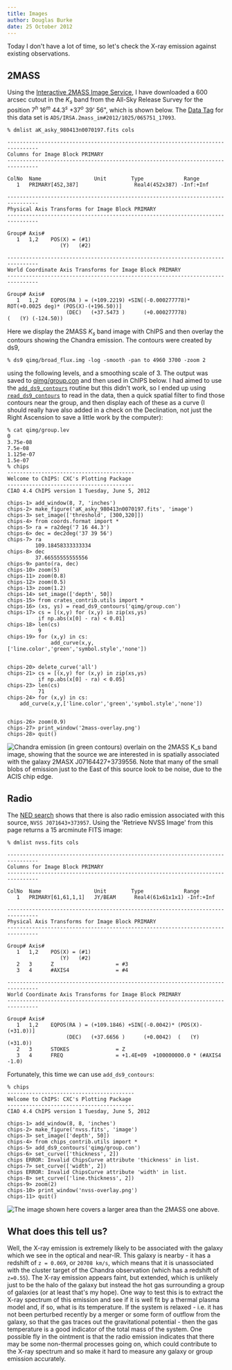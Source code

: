 ```yaml
---
title: Images
author: Douglas Burke
date: 25 October 2012
---
```


Today I don't have a lot of time, so let's check the X-ray emission
against existing observations.

## 2MASS

Using the 
[Interactive 2MASS Image Service](http://irsa.ipac.caltech.edu/applications/2MASS/IM/interactive.html),
I have downloaded a 600 arcsec cutout in the $K_s$ band from the All-Sky Release Survey for the position
$7^h$ $16^m$ $44.3^s$ $+37^o$ 39' 56", which is shown below.
The 
[Data Tag](http://irsa.ipac.caltech.edu/applications/DataTag/docs/instructions.html) for this data set is
`ADS/IRSA.2mass_im#2012/1025/065751_17093`.

~~~
% dmlist aK_asky_980413n0070197.fits cols
 
--------------------------------------------------------------------------------
Columns for Image Block PRIMARY
--------------------------------------------------------------------------------
 
ColNo  Name                 Unit        Type             Range
   1   PRIMARY[452,387]                  Real4(452x387) -Inf:+Inf            
 
--------------------------------------------------------------------------------
Physical Axis Transforms for Image Block PRIMARY
--------------------------------------------------------------------------------
 
Group# Axis# 
   1   1,2    POS(X) = (#1) 
                 (Y)   (#2)
 
--------------------------------------------------------------------------------
World Coordinate Axis Transforms for Image Block PRIMARY
--------------------------------------------------------------------------------
 
Group# Axis# 
   1   1,2    EQPOS(RA ) = (+109.2219) +SIN[(-0.000277778)* ROT(+0.0025 deg)* (POS(X)-(+196.50))]
                   (DEC)   (+37.5473 )      (+0.000277778)                    (   (Y) (-124.50)) 
~~~

Here we display the 2MASS $K_s$ band image with ChIPS and then overlay the
contours showing the Chandra emission. The contours were created by ds9,

~~~
% ds9 qimg/broad_flux.img -log -smooth -pan to 4960 3700 -zoom 2
~~~

using the following levels, and a smoothing scale of 3. The output
was saved to [qimg/group.con](/data/group.con) and then used in 
ChIPS below. I had aimed to use the
[`add_ds9_contours`](http://cxc.harvard.edu/ciao/ahelp/add_ds9_contours.html)
routine but this didn't work, so I ended up using
[`read_ds9_contours`](http://cxc.harvard.edu/ciao/ahelp/read_ds9_contours.html)
to read in the data, then a quick spatial filter to find those contours near
the group, and then display each of these as a curve (I should really have also
added in a check on the Declination, not just the Right Ascension to save a little
work by the computer):

~~~
% cat qimg/group.lev 
0
3.75e-08
7.5e-08
1.125e-07
1.5e-07
% chips
-----------------------------------------
Welcome to ChIPS: CXC's Plotting Package
-----------------------------------------
CIAO 4.4 ChIPS version 1 Tuesday, June 5, 2012

chips-1> add_window(8, 7, 'inches')
chips-2> make_figure('aK_asky_980413n0070197.fits', 'image')
chips-3> set_image(['threshold', [300,320]])
chips-4> from coords.format import *
chips-5> ra = ra2deg('7 16 44.3')
chips-6> dec = dec2deg('37 39 56')
chips-7> ra
         109.18458333333334
chips-8> dec
         37.66555555555556
chips-9> panto(ra, dec)
chips-10> zoom(5)
chips-11> zoom(0.8)
chips-12> zoom(0.5)
chips-13> zoom(1.2)
chips-14> set_image(['depth', 50])
chips-15> from crates_contrib.utils import *
chips-16> (xs, ys) = read_ds9_contours('qimg/group.con')
chips-17> cs = [(x,y) for (x,y) in zip(xs,ys) 
          if np.abs(x[0] - ra) < 0.01]
chips-18> len(cs)
          9
chips-19> for (x,y) in cs:
              add_curve(x,y,['line.color','green','symbol.style','none'])
              
              
chips-20> delete_curve('all')
chips-21> cs = [(x,y) for (x,y) in zip(xs,ys) 
          if np.abs(x[0] - ra) < 0.05]
chips-23> len(cs)
          71
chips-24> for (x,y) in cs:
    add_curve(x,y,['line.color','green','symbol.style','none'])
              
              
chips-26> zoom(0.9)
chips-27> print_window('2mass-overlay.png')
chips-28> quit()
~~~

![Chandra emission (in green contours) overlain on the 2MASS $K_s$ band image,
showing that the source we are interested in is spatially associated with the
galaxy `2MASX J07164427+3739556`. Note that many of the small blobs of emission
just to the East of this source look to be noise, due to the ACIS chip edge.](/images/2mass-overlay.png)

## Radio

The 
[NED search](http://ned.ipac.caltech.edu/cgi-bin/objsearch?search_type=Near+Position+Search&in_csys=Equatorial&in_equinox=J2000.0&lon=7+16+44.3&lat=%2B37+39+55&radius=0.5&hconst=73&omegam=0.27&omegav=0.73&corr_z=1&z_constraint=Unconstrained&z_value1=&z_value2=&z_unit=z&ot_include=ANY&nmp_op=ANY&out_csys=Equatorial&out_equinox=J2000.0&obj_sort=Distance+to+search+center&of=pre_text&zv_breaker=30000.0&list_limit=5&img_stamp=YES) shows that there is also radio emission
associated with this source, `NVSS J071643+373957`. Using the 'Retrieve NVSS Image' from
this page returns a 15 arcminute FITS image:

~~~
% dmlist nvss.fits cols
 
--------------------------------------------------------------------------------
Columns for Image Block PRIMARY
--------------------------------------------------------------------------------
 
ColNo  Name                 Unit        Type             Range
   1   PRIMARY[61,61,1,1]   JY/BEAM      Real4(61x61x1x1) -Inf:+Inf            
 
--------------------------------------------------------------------------------
Physical Axis Transforms for Image Block PRIMARY
--------------------------------------------------------------------------------
 
Group# Axis# 
   1   1,2    POS(X) = (#1) 
                 (Y)   (#2)
   2   3      Z                    = #3 
   3   4      #AXIS4               = #4 
 
--------------------------------------------------------------------------------
World Coordinate Axis Transforms for Image Block PRIMARY
--------------------------------------------------------------------------------
 
Group# Axis# 
   1   1,2    EQPOS(RA ) = (+109.1846) +SIN[(-0.0042)* (POS(X)-(+31.0))]
                   (DEC)   (+37.6656 )      (+0.0042)  (   (Y) (+31.0)) 
   2   3      STOKES               = Z 
   3   4      FREQ                 = +1.4E+09  +100000000.0 * (#AXIS4  -1.0)
~~~

Fortunately, this time we can use `add_ds9_contours`:

~~~
% chips
-----------------------------------------
Welcome to ChIPS: CXC's Plotting Package
-----------------------------------------
CIAO 4.4 ChIPS version 1 Tuesday, June 5, 2012

chips-1> add_window(8, 8, 'inches')
chips-2> make_figure('nvss.fits', 'image')
chips-3> set_image(['depth', 50])
chips-4> from chips_contrib.utils import *
chips-5> add_ds9_contours('qimg/group.con')
chips-6> set_curve(['thickness', 2])
chips ERROR: Invalid ChipsCurve attribute 'thickness' in list.
chips-7> set_curve(['width', 2])
chips ERROR: Invalid ChipsCurve attribute 'width' in list.
chips-8> set_curve(['line.thickness', 2])
chips-9> zoom(2)
chips-10> print_window('nvss-overlay.png')
chips-11> quit()
~~~

![The image shown here covers a larger area than the 2MASS one above.](/images/nvss-overlay.png)

## What does this tell us?

Well, the X-ray emission is extremely likely to be associated with the
galaxy which we see in the optical and near-IR. This galaxy is
nearby - it has a redshift of `z = 0.069`, or `20708 km/s`, which
means that it is unassociated with the cluster target of the Chandra observation
(which has a redshift of `z=0.55`). The X-ray emission appears faint, but
extended, which is unlikely just to be the halo of the galaxy but instead
the hot gas surrounding a group of galaxies (or at least that's my hope).
One way to test this is to extract the X-ray spectrum of this emission and
see if it is well fit by a thermal plasma model and, if so, what is its
temperature. If the system is relaxed - i.e. it has not been perturbed recently
by a merger or some form of outflow from the galaxy,
so that the gas traces out the gravitational potential - then the gas
temperature is a good indicator of the total mass of the system.
One possible fly in the ointment is that the radio emission indicates that there
may be some non-thermal processes going on, which could contribute to the
X-ray spectrum and so make it hard to measure any galaxy or group emission
accurately.